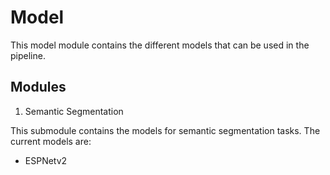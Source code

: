 # Model

This model module contains the different models that can be used in the pipeline. 

## Modules

1. Semantic Segmentation

This submodule contains the models for semantic segmentation tasks.
The current models are:
- ESPNetv2